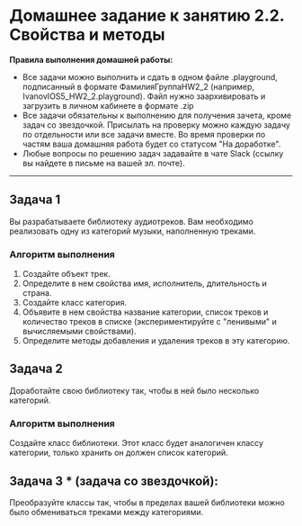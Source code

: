 # Домашнее задание к занятию 2.2. Свойства и методы

**Правила выполнения домашней работы:** 
* Все задачи можно выполнить и сдать в одном файле .playground, подписанный в формате ФамилияГруппаHW2_2 (например, IvanovIOS5_HW2_2.playground). Файл нужно заархивировать и загрузить в личном кабинете в формате .zip
* Все задачи обязательны к выполнению для получения зачета, кроме задач со звездочкой. Присылать на проверку можно каждую задачу по отдельности или все задачи вместе. Во время проверки по частям ваша домашняя работа будет со статусом "На доработке".
* Любые вопросы по решению задач задавайте в чате Slack (ссылку вы найдете в письме на вашей эл. почте).

---

## Задача 1

Вы разрабатываете библиотеку аудиотреков. Вам необходимо реализовать одну из категорий музыки, наполненную треками.

### Алгоритм выполнения

1. Создайте объект трек.
2. Определите в нем свойства имя, исполнитель, длительность и страна.
3. Создайте класс категория.
4. Объявите в нем свойства название категории, список треков и количество треков в списке (экспериментируйте с "ленивыми" и вычисляемыми свойствами).
5. Определите методы добавления и удаления треков в эту категорию.

## Задача 2

Доработайте свою библиотеку так, чтобы в ней было несколько категорий.

### Алгоритм выполнения

Создайте класс библиотеки. Этот класс будет аналогичен классу категории, только хранить он должен список категорий.

## Задача 3 * (задача со звездочкой):

Преобразуйте классы так, чтобы в пределах вашей библиотеки можно было обмениваться треками между категориями.
